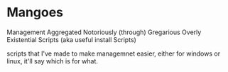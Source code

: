 # Mangoes
Management Aggregated Notoriously (through) Gregarious Overly Existential Scripts (aka useful install Scripts)

scripts that I've made to make managemnet easier, either for windows or linux, it'll say which is for what.

